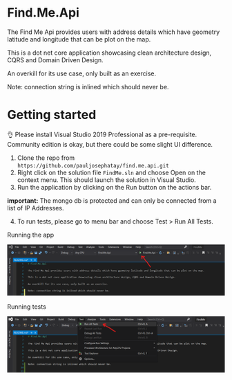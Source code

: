 # Find.Me.Api

The Find Me Api provides users with address details which have geometry latitude and longitude that can be plot on the map.

This is a dot net core application showcasing clean architecture design, CQRS and Domain Driven Design.

An overkill for its use case, only built as an exercise.

Note: connection string is inlined which should never be.


# Getting started

:ok_hand: Please install Visual Studio 2019 Professional as a pre-requisite. Community edition is okay, but there could be some slight UI difference.

1. Clone the repo from ``https://github.com/pauljosephatay/find.me.api.git``
2. Right click on the solution file ``FindMe.sln`` and choose Open on the context menu. This should launch the solution in Visual Studio.
3. Run the application by clicking on the Run button on the actions bar.

**important:** The mongo db is protected and can only be connected from a list of IP Addresses.

4. To run tests, please go to menu bar and choose Test > Run All Tests.


Running the app

![Running the app](https://raw.githubusercontent.com/pauljosephatay/assets/master/find-me-api/get-started/run.png)

Running tests

![Running tests](https://raw.githubusercontent.com/pauljosephatay/assets/master/find-me-api/get-started/test.png)

